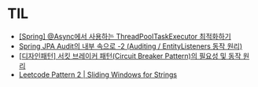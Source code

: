 # TIL

- [[Spring] @Async에서 사용하는 ThreadPoolTaskExecutor 최적화하기](https://sabarada.tistory.com/215)
- [Spring JPA Audit의 내부 속으로 -2 (Auditing / EntityListeners 동작 원리) ](https://m.blog.naver.com/PostView.nhn?isHttpsRedirect=true&blogId=gngh0101&logNo=222165130463&categoryNo=20&proxyReferer=)
- [[디자인패턴] 서킷 브레이커 패턴(Circuit Breaker Pattern)의 필요성 및 동작 원리](https://mangkyu.tistory.com/261)
- [Leetcode Pattern 2 | Sliding Windows for Strings](https://medium.com/leetcode-patterns/leetcode-pattern-2-sliding-windows-for-strings-e19af105316b)


